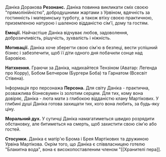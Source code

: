 Даніка Доракова
**Резонанс.** Даніка повинна викликати сміх своєю "прямолінійністю", добродушними жартами з Урвіном, вдячність за гостинність і материнську турботу, а також втіху своєю практичною, приземленою натурою і шаленою відданістю сім'ї, дому та гостям.

**Емоції.** Найчастіше Даніка відчуває любов, задоволення, доброзичливість, рішучість, зухвалість і ніжність.

**Мотивації.** Даніка хоче зберегти свою сім'ю в безпеці, вести успішний бізнес і забезпечити, щоб її діти одного дня побачили сонце над Баровією.

**Натхнення.** Граючи за Даніка, надихайтеся Тензіном (Аватар: Легенда про Корру), Бобом Белчером (Бургери Боба) та Гарнатом (Всесвіт Стівена).

Інформація про персонажа
**Персона.** Для світу Даніка - практична, розважлива бізнесвумен із золотим серцем. Для тих, кому вона довіряє, Даніка - люта мати з глибокою відданістю клану Мартікових. У глибині душі Даніка готова захищати тих, кого вона любить, за будь-яку ціну.

**Моральний дух.** У сутичці Даніка намагатиметься швидко розрядити обстановку, але битиметься на смерть, щоб захистити свою сім'ю або гостей.

**Стосунки.** Даніка є матір'ю Брома і Брея Мартікових та дружиною Урвіна Мартікова. Окрім того, що Даніка є співвласницею готелю "Блакитна вода", вона є високопоставленим членом "[[Хранителі пера]].